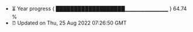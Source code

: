 - ⏳ Year progress { ███████████████████▁▁▁▁▁▁▁▁▁▁▁ } 64.74 %
- ⏰ Updated on Thu, 25 Aug 2022 07:26:50 GMT

